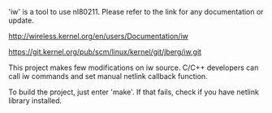 
'iw' is a tool to use nl80211.
Please refer to the link for any documentation or update.

http://wireless.kernel.org/en/users/Documentation/iw

https://git.kernel.org/pub/scm/linux/kernel/git/jberg/iw.git

This project makes few modifications on iw source.
C/C++ developers can call iw commands and set manual netlink callback function.

To build the project, just enter 'make'.
If that fails, check if you have netlink library installed. 

